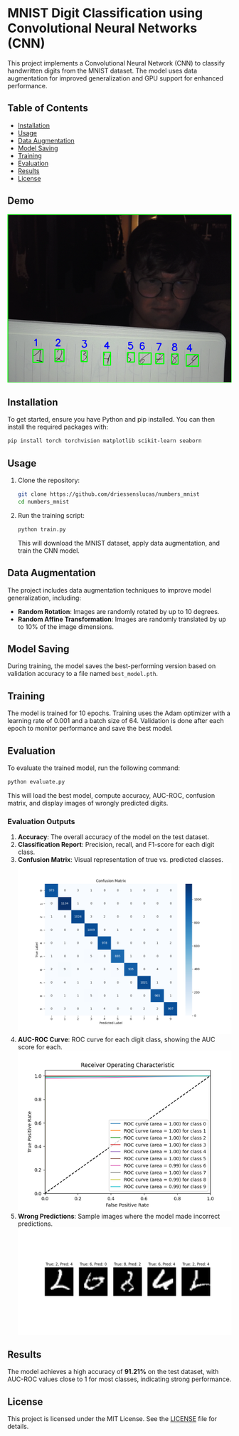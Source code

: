 # MNIST Digit Classification using Convolutional Neural Networks (CNN)

This project implements a Convolutional Neural Network (CNN) to classify handwritten digits from the MNIST dataset. The model uses data augmentation for improved generalization and GPU support for enhanced performance.

## Table of Contents

- [Installation](#installation)
- [Usage](#usage)
- [Data Augmentation](#data-augmentation)
- [Model Saving](#model-saving)
- [Training](#training)
- [Evaluation](#evaluation)
- [Results](#results)
- [License](#license)

## Demo

![digit recognition](./Digit%20Recognition_screenshot_31.10.2024.png)

## Installation

To get started, ensure you have Python and pip installed. You can then install the required packages with:

```bash
pip install torch torchvision matplotlib scikit-learn seaborn
```

## Usage

1. Clone the repository:

    ```bash
    git clone https://github.com/driessenslucas/numbers_mnist
    cd numbers_mnist
    ```

2. Run the training script:

    ```bash
    python train.py
    ```

   This will download the MNIST dataset, apply data augmentation, and train the CNN model.

## Data Augmentation

The project includes data augmentation techniques to improve model generalization, including:

- **Random Rotation**: Images are randomly rotated by up to 10 degrees.
- **Random Affine Transformation**: Images are randomly translated by up to 10% of the image dimensions.

## Model Saving

During training, the model saves the best-performing version based on validation accuracy to a file named `best_model.pth`.

## Training

The model is trained for 10 epochs. Training uses the Adam optimizer with a learning rate of 0.001 and a batch size of 64. Validation is done after each epoch to monitor performance and save the best model.

## Evaluation

To evaluate the trained model, run the following command:

```bash
python evaluate.py
```

This will load the best model, compute accuracy, AUC-ROC, confusion matrix, and display images of wrongly predicted digits.

### Evaluation Outputs

1. **Accuracy**: The overall accuracy of the model on the test dataset.
2. **Classification Report**: Precision, recall, and F1-score for each digit class.
3. **Confusion Matrix**: Visual representation of true vs. predicted classes.
   ![Confusion Matrix](confusion_matrix.png)
4. **AUC-ROC Curve**: ROC curve for each digit class, showing the AUC score for each.
   ![ROC Curve](roc_curve.png)
5. **Wrong Predictions**: Sample images where the model made incorrect predictions.
   ![Wrong Predictions](wrong_predictions.png)

## Results

The model achieves a high accuracy of **91.21%** on the test dataset, with AUC-ROC values close to 1 for most classes, indicating strong performance.

## License

This project is licensed under the MIT License. See the [LICENSE](LICENSE) file for details.
